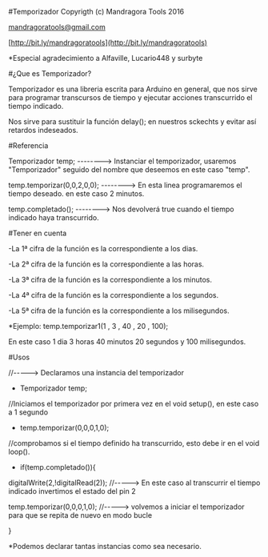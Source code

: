 #Temporizador 
Copyrigth (c) Mandragora Tools 2016

[mandragoratools@gmail.com](mailto:mandragoratools@gmail.com)

[http://bit.ly/mandragoratools](http://bit.ly/mandragoratools)

*Especial agradecimiento a Alfaville, Lucario448  y surbyte


#¿Que es Temporizador?

Temporizador es una libreria escrita para Arduino en general, que nos sirve para programar transcursos de tiempo y ejecutar acciones transcurrido el tiempo indicado.

Nos sirve para sustituir la función delay(); en nuestros sckechts y evitar así retardos indeseados.

#Referencia

Temporizador temp;   --------> Instanciar el temporizador, usaremos "Temporizador" seguido del nombre que deseemos en este caso "temp".

temp.temporizar(0,0,2,0,0); --------> En esta linea programaremos el tiempo deseado. en este caso 2 minutos.

temp.completado(); --------> Nos devolverá true cuando el tiempo indicado haya transcurrido.

#Tener en cuenta

-La 1ª cifra de la función es la correspondiente a los dias.

-La 2ª cifra de la función es la correspondiente a las horas.

-La 3ª cifra de la función es la correspondiente a los minutos.

-La 4ª cifra de la función es la correspondiente a los segundos.

-La 5ª cifra de la función es la correspondiente a los milisegundos.

*Ejemplo: temp.temporizar1(1  ,  3   ,   40    ,   20   ,   100);

En este caso 1 dia 3 horas 40 minutos  20 segundos y 100 milisegundos.




#Usos
  

 //-----> Declaramos una instancia  del temporizador

  - Temporizador temp;


//Iniciamos el temporizador por primera vez en el void setup(), en este caso a 1 segundo

  - temp.temporizar(0,0,0,1,0);


//comprobamos si el tiempo definido ha transcurrido, esto debe ir en el void loop().

  - if(temp.completado()){ 
  
   digitalWrite(2,!digitalRead(2)); //-----> En este caso al transcurrir el tiempo indicado invertimos el estado del pin 2
  
   temp.temporizar(0,0,0,1,0); //-----> volvemos a iniciar el temporizador para que se repita de nuevo en modo bucle

}



*Podemos declarar tantas instancias como sea necesario.


